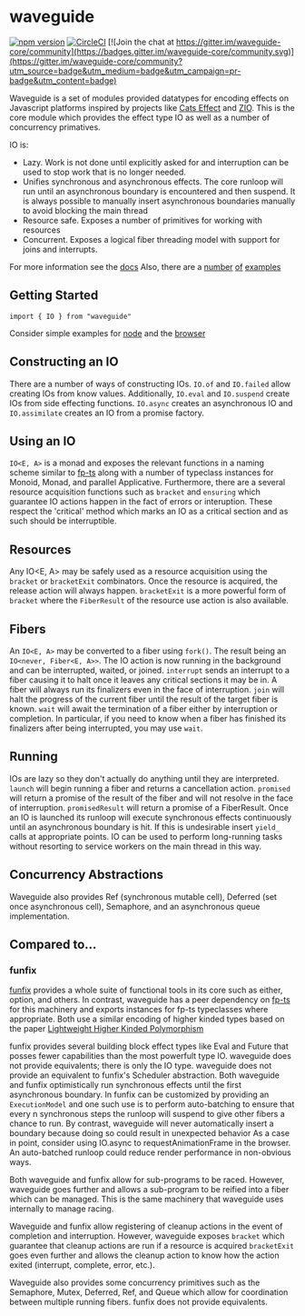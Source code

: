 # waveguide

[![npm version](https://badge.fury.io/js/waveguide.svg)](https://badge.fury.io/js/waveguide)
[![CircleCI](https://circleci.com/gh/rzeigler/waveguide.svg?style=svg)](https://circleci.com/gh/rzeigler/waveguide) [![Join the chat at https://gitter.im/waveguide-core/community](https://badges.gitter.im/waveguide-core/community.svg)](https://gitter.im/waveguide-core/community?utm_source=badge&utm_medium=badge&utm_campaign=pr-badge&utm_content=badge)

Waveguide is a set of modules provided datatypes for encoding effects on Javascript platforms inspired by projects like [Cats Effect](https://github.com/typelevel/cats-effect) and [ZIO](https://github.com/scalaz/scalaz-zio). 
This is the core module which provides the effect type IO as well as a number of concurrency primatives.

IO is:
- Lazy. Work is not done until explicitly asked for and interruption can be used to stop work that is no longer needed.
- Unifies synchronous and asynchronous effects. The core runloop will run until an asynchronous boundary is encountered and then suspend. It is always possible to manually insert asynchronous boundaries manually to avoid blocking the main thread 
- Resource safe. Exposes a number of primitives for working with resources
- Concurrent. Exposes a logical fiber threading model with support for joins and interrupts.


For more information see the [docs](./docs/README.md)
Also, there are a [number](./src/examples) [of](./examples/node) [examples](./examples/browser)

## Getting Started
```
import { IO } from "waveguide"
```

Consider simple examples for [node](./examples/node/src/index.ts) and the [browser](./examples/browser/src/index.tx)

## Constructing an IO
There are a number of ways of constructing IOs.
`IO.of` and `IO.failed` allow creating IOs from know values.
Additionally, `IO.eval` and `IO.suspend` create IOs from side effecting functions.
`IO.async` creates an asynchronous IO and `IO.assimilate` creates an IO from a promise factory.


## Using an IO
`IO<E, A>` is a monad and exposes the relevant functions in a naming scheme similar to [fp-ts](https://github.com/gcanti/fp-ts/) along with a number of typeclass instances for Monoid, Monad, and parallel Applicative.
Furthermore, there are a several resource acquisition functions such as `bracket` and `ensuring` which guarantee IO actions happen in the fact of errors or interuption.
These respect the 'critical' method which marks an IO as a critical section and as such should be interruptible.

## Resources
Any IO<E, A> may be safely used as a resource acquisition using the `bracket` or `bracketExit` combinators.
Once the resource is acquired, the release action will always happen. 
`bracketExit` is a more powerful form of `bracket` where the `FiberResult` of the resource use action is also available.

## Fibers
An `IO<E, A>` may be converted to a fiber using `fork()`.
The result being an `IO<never, Fiber<E, A>>`.
The IO action is now running in the background and can be interrupted, waited, or joined.
`interrupt` sends an interrupt to a fiber causing it to halt once it leaves any critical sections it may be in.
A fiber will always run its finalizers even in the face of interruption.
`join` will halt the progress of the current fiber until the result of the target fiber is known.
`wait` will await the termination of a fiber either by interruption or completion. 
In particular, if you need to know when a fiber has finished its finalizers after being interrupted, you may use `wait`.


## Running
IOs are lazy so they don't actually do anything until they are interpreted.
`launch` will begin running a fiber and returns a cancellation action.
`promised` will return a promise of the result of the fiber and will not resolve in the face of interruption.
`promisedResult` will return a promise of a FiberResult.
Once an IO is launched its runloop will execute synchronous effects continuously until an asynchronous boundary is hit.
If this is undesirable insert `yield_` calls at appropriate points.
IO can be used to perform long-running tasks without resorting to service workers on the main thread in this way.


## Concurrency Abstractions
Waveguide also provides Ref (synchronous mutable cell), Deferred (set once asynchronous cell), Semaphore, and an asynchronous queue implementation.

## Compared to...

### funfix
[funfix](https://github.com/funfix/funfix/) provides a whole suite of functional tools in its core such as either, option, and others.
In contrast, waveguide has a peer dependency on [fp-ts](https://github.com/gcanti/fp-ts/) for this machinery and exports instances for fp-ts typeclasses where appropriate.
Both use a similar encoding of higher kinded types based on the paper [Lightweight Higher Kinded Polymorphism](https://www.cl.cam.ac.uk/~jdy22/papers/lightweight-higher-kinded-polymorphism.pdf)

funfix provides several building block effect types like Eval and Future that posses fewer capabilities than the most powerfult type IO.
waveguide does not provide equivalents; there is only the IO type.
waveguide does not provide an equivalent to funfix's Scheduler abstraction.
Both waveguide and funfix optimistically run synchronous effects until the first asynchronous boundary.
In funfix can be customized by providing an `ExecutionModel` and one such use is to perform auto-batching to ensure that every n synchronous steps the runloop will suspend to give other fibers a chance to run.
By contrast, waveguide will never automatically insert a boundary because doing so could result in unexpected behavior
As a case in point, consider using IO.async to requestAnimationFrame in the browser. 
An auto-batched runloop could reduce render performance in non-obvious ways. 

Both waveguide and funfix allow for sub-programs to be raced. 
However, waveguide goes further and allows a sub-program to be reified into a fiber which can be managed.
This is the same machinery that waveguide uses internally to manage racing.

Waveguide and funfix allow registering of cleanup actions in the event of completion and interruption.
However, waveguide exposes `bracket` which guarantee that cleanup actions are run if a resource is acquired
`bracketExit` goes even further and allows the cleanup action to know how the action exited (interrupt, complete, error, etc.).

Waveguide also provides some concurrency primitives such as the Semaphore, Mutex, Deferred, Ref, and Queue which allow for coordination between multiple running fibers.
funfix does not provide equivalents.



